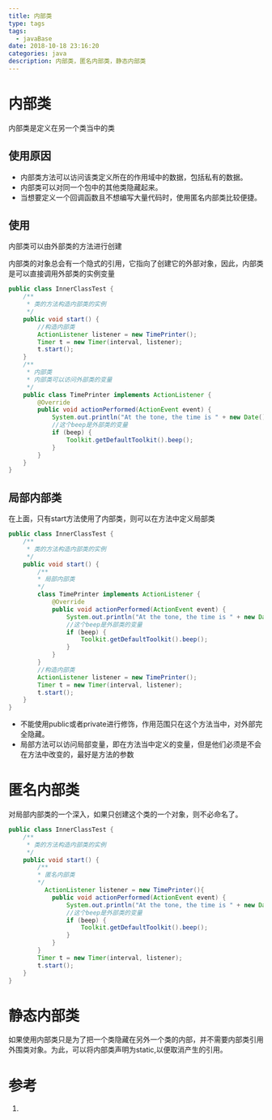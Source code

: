 ```yaml
---
title: 内部类
type: tags
tags:
  - javaBase
date: 2018-10-18 23:16:20
categories: java
description: 内部类，匿名内部类，静态内部类
---
```

# 内部类

内部类是定义在另一个类当中的类

## 使用原因

- 内部类方法可以访问该类定义所在的作用域中的数据，包括私有的数据。
- 内部类可以对同一个包中的其他类隐藏起来。
- 当想要定义一个回调函数且不想编写大量代码时，使用匿名内部类比较便捷。

## 使用

内部类可以由外部类的方法进行创建

内部类的对象总会有一个隐式的引用，它指向了创建它的外部对象，因此，内部类是可以直接调用外部类的实例变量

```java
public class InnerClassTest {
    /**
     * 类的方法构造内部类的实例
     */
    public void start() {
        //构造内部类
        ActionListener listener = new TimePrinter();
        Timer t = new Timer(interval, listener);
        t.start();
    }
    /**
     * 内部类
     * 内部类可以访问外部类的变量
     */
    public class TimePrinter implements ActionListener {
        @Override
        public void actionPerformed(ActionEvent event) {
            System.out.println("At the tone, the time is " + new Date());
            //这个beep是外部类的变量
            if (beep) {
                Toolkit.getDefaultToolkit().beep();
            }
        }
    }
}
```

## 局部内部类

在上面，只有start方法使用了内部类，则可以在方法中定义局部类

```java
public class InnerClassTest {
    /**
     * 类的方法构造内部类的实例
     */
    public void start() {
        /**
        * 局部内部类
        */
        class TimePrinter implements ActionListener {
            @Override
            public void actionPerformed(ActionEvent event) {
                System.out.println("At the tone, the time is " + new Date());
                //这个beep是外部类的变量
                if (beep) {
                    Toolkit.getDefaultToolkit().beep();
                }
            }
        }
        //构造内部类
        ActionListener listener = new TimePrinter();
        Timer t = new Timer(interval, listener);
        t.start();
    }
}
``` 

- 不能使用public或者private进行修饰，作用范围只在这个方法当中，对外部完全隐藏。
- 局部方法可以访问局部变量，即在方法当中定义的变量，但是他们必须是不会在方法中改变的，最好是方法的参数

# 匿名内部类

对局部内部类的一个深入，如果只创建这个类的一个对象，则不必命名了。

```java
public class InnerClassTest {
    /**
     * 类的方法构造内部类的实例
     */
    public void start() {
        /**
        * 匿名内部类
        */
          ActionListener listener = new TimePrinter(){
            public void actionPerformed(ActionEvent event) {
                System.out.println("At the tone, the time is " + new Date());
                //这个beep是外部类的变量
                if (beep) {
                    Toolkit.getDefaultToolkit().beep();
                }
            }
        }
        Timer t = new Timer(interval, listener);
        t.start();
    }
}
``` 
# 静态内部类

如果使用内部类只是为了把一个类隐藏在另外一个类的内部，并不需要内部类引用外围类对象。为此，可以将内部类声明为static,以便取消产生的引用。

# 参考 #
1. 
